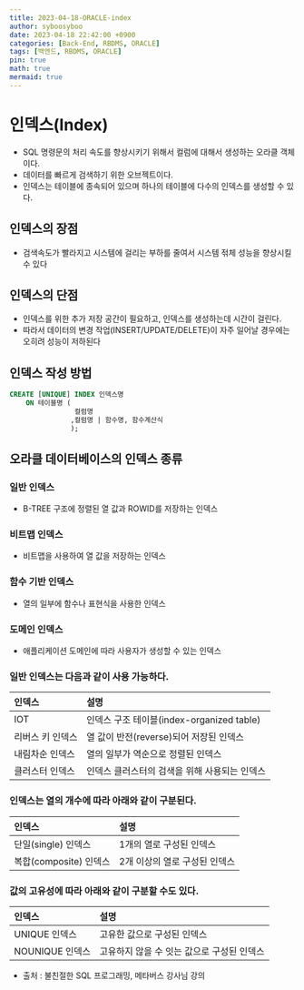 ```yaml
---
title: 2023-04-18-ORACLE-index
author: syboosyboo
date: 2023-04-18 22:42:00 +0900
categories: [Back-End, RBDMS, ORACLE]
tags: [백엔드, RBDMS, ORACLE]
pin: true
math: true
mermaid: true
---
```

# 인덱스(Index)
- SQL 명령문의 처리 속도를 향상시키기 위해서 컬럼에 대해서 생성하는 오라클 객체이다.
- 데이터를 빠르게 검색하기 위한 오브젝트이다.
- 인덱스는 테이블에 종속되어 있으며 하나의 테이블에 다수의 인덱스를 생성할 수 있다.

## 인덱스의 장점
- 검색속도가 빨라지고 시스템에 걸리는 부하를 줄여서 시스템 젂체 성능을 향상시킬 수 있다

## 인덱스의 단점
- 인덱스를 위한 추가 저장 공간이 필요하고, 인덱스를 생성하는데 시간이 걸린다. 
- 따라서 데이터의 변경 작업(INSERT/UPDATE/DELETE)이 자주 일어날 경우에는 오히려 성능이 저하된다

## 인덱스 작성 방법
```sql
CREATE [UNIQUE] INDEX 인덱스명
    ON 테이블명 (
                컬럼명
               ,컬럼명 | 함수명, 함수계산식
               );
```

## 오라클 데이터베이스의 인덱스 종류
### 일반 인덱스
- B-TREE 구조에 정렬된 열 값과 ROWID를 저장하는 인덱스
### 비트맵 인덱스
- 비트맵을 사용하여 열 값을 저장하는 인덱스
### 함수 기반 인덱스
- 열의 일부에 함수나 표현식을 사용한 인덱스
### 도메인 인덱스
- 애플리케이션 도메인에 따라 사용자가 생성할 수 있는 인덱스

### 일반 인덱스는 다음과 같이 사용 가능하다.

| 인덱스       | 설명                                |
|:----------|:----------------------------------|
| IOT       | 인덱스 구조 테이블(index-organized table) | 
| 리버스 키 인덱스 | 열 값이 반전(reverse)되어 저장된 인덱스        |
| 내림차순 인덱스  | 열의 일부가 역순으로 정렬된 인덱스               |
| 클러스터 인덱스  | 인덱스 클러스터의 검색을 위해 사용되는 인덱스         |

### 인덱스는 열의 개수에 따라 아래와 같이 구분된다.

| 인덱스               | 설명                |
|:------------------|:------------------|
| 단일(single) 인덱스    | 1개의 열로 구성된 인덱스    | 
| 복합(composite) 인덱스 | 2개 이상의 열로 구성된 인덱스 |

### 값의 고유성에 따라 아래와 같이 구분할 수도 있다.

| 인덱스          | 설명                       |
|:-------------|:-------------------------|
| UNIQUE 인덱스   | 고유한 값으로 구성된 인덱스          | 
| NOUNIQUE 인덱스 | 고유하지 않을 수 잇는 값으로 구성된 인덱스 |


- 출처 : 불친절한 SQL 프로그래밍, 메타버스 강사님 강의
